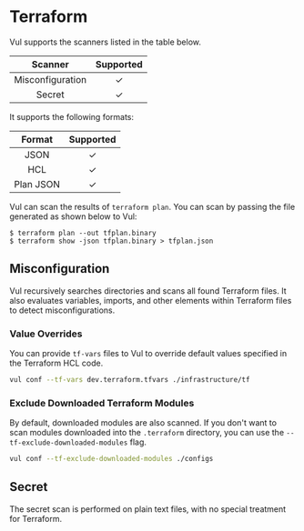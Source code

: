 # Terraform
Vul supports the scanners listed in the table below.

|     Scanner      | Supported |
| :--------------: | :-------: |
| Misconfiguration |     ✓     |
|      Secret      |     ✓     |

It supports the following formats:

|  Format   | Supported |
| :-------: | :-------: |
|   JSON    |     ✓     |
|    HCL    |     ✓     |
| Plan JSON |     ✓     |

Vul can scan the results of `terraform plan`.
You can scan by passing the file generated as shown below to Vul:

```
$ terraform plan --out tfplan.binary
$ terraform show -json tfplan.binary > tfplan.json
```

## Misconfiguration
Vul recursively searches directories and scans all found Terraform files.
It also evaluates variables, imports, and other elements within Terraform files to detect misconfigurations.

### Value Overrides
You can provide `tf-vars` files to Vul to override default values specified in the Terraform HCL code.

```bash
vul conf --tf-vars dev.terraform.tfvars ./infrastructure/tf
```

### Exclude Downloaded Terraform Modules
By default, downloaded modules are also scanned.
If you don't want to scan modules downloaded into the `.terraform` directory, you can use the `--tf-exclude-downloaded-modules` flag.

```bash
vul conf --tf-exclude-downloaded-modules ./configs
```

## Secret
The secret scan is performed on plain text files, with no special treatment for Terraform.